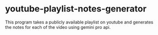 # youtube-playlist-notes-generator
This program takes a publicly available playlist on youtube and generates the notes for each of the video using gemini pro api.

